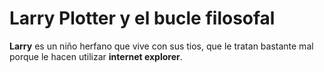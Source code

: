 # Larry Plotter y el bucle filosofal

**Larry** es un niño herfano que vive con sus tios, que le tratan 
bastante mal porque le hacen utilizar **internet explorer**.
